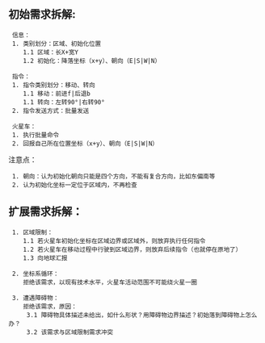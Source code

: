 
 ## 初始需求拆解:
 
     信息：
     1. 类别划分：区域、初始化位置
        1.1 区域：长X+宽Y
        1.2 初始化：降落坐标（x+y）、朝向（E|S|W|N）
    
     指令：
     1. 指令类别划分：移动、转向
        1.1 移动：前进f|后退b
        1.1 转向：左转90°|右转90°
     2. 指令发送方式：批量发送
    
     火星车：
     1. 执行批量命令
     2. 回报自己所在位置坐标（x+y）、朝向（E|S|W|N）



注意点：
    
     1. 朝向：认为初始化朝向只能是四个方向，不能有复合方向，比如东偏南等
     2. 认为初始化坐标一定位于区域内，不再检查
 
 
 ## 扩展需求拆解：
 
     1. 区域限制：
        1.1 若火星车初始化坐标在区域边界或区域外，则放弃执行任何指令
        1.2 若火星车在移动过程中行驶到区域边界，则放弃后续指令（也就停在原地了）
        1.3 向地球汇报
    
     2. 坐标系循环：
        拒绝该需求，以现有技术水平，火星车活动范围不可能绕火星一圈
        
     3. 遭遇障碍物：
        拒绝该需求，原因：
         3.1 障碍物具体描述未给出，如什么形状？用障碍物边界描述？初始落到障碍物上怎么办？
         3.2 该需求与区域限制需求冲突
        
